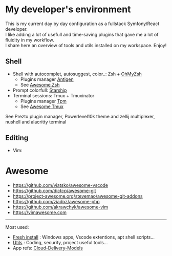 # My developer's environment

This is my current day by day configuration as a fullstack Symfony/React developer.      
I like adding a lot of usefull and time-saving plugins that gave me a lot of fluidity in my workflow.    
I share here an overview of tools and utils installed on my workspace. Enjoy!   

## Shell

- Shell with autocomplet, autosuggest, color..: Zsh + [OhMyZsh](https://ohmyz.sh)
  + Plugins manager [Antigen](https://github.com/zsh-users/antigen)
  + See [Awesome Zsh](https://github.com/unixorn/awesome-zsh-plugins)  
- Prompt colorfull: [Starship](https://starship.rs)
- Terminal sessions: Tmux + Tmuxinator
  + Plugins manager [Tpm](https://github.com/tmux-plugins/tpm)
  + See [Awesome Tmux](https://github.com/rothgar/awesome-tmux)

See Prezto plugin manager, Powerlevel10k theme and zellij multiplexer, nushell and alacritty terminal

## Editing

- Vim: 

# Awesome
- https://github.com/viatsko/awesome-vscode
- https://github.com/dictcp/awesome-git
- https://project-awesome.org/stevemao/awesome-git-addons
- https://github.com/ziadoz/awesome-php
- https://github.com/akrawchyk/awesome-vim
- https://vimawesome.com

---
Most used:
- [Fresh install](https://github.com/cylmat/docs/tree/main/install) : Windows apps, Vscode extentions, apt shell scripts... 
- [Utils](https://github.com/cylmat/docs/tree/main/Utils) : Coding, security, project useful tools...
- App refs: [Cloud-Delivery-Models](https://github.com/cylmat/docs/blob/main/Form/Archilog/Cloud-Delivery-Models.png)
